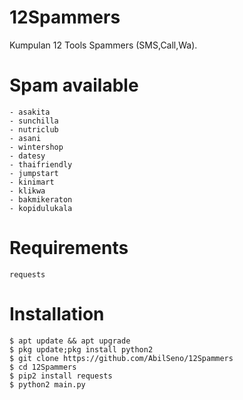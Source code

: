 # 12Spammers
Kumpulan 12 Tools Spammers (SMS,Call,Wa).
# Spam available
```
- asakita
- sunchilla 
- nutriclub
- asani
- wintershop
- datesy
- thaifriendly
- jumpstart
- kinimart
- klikwa
- bakmikeraton
- kopidulukala
```
# Requirements
```
requests
```
# Installation
```
$ apt update && apt upgrade
$ pkg update;pkg install python2
$ git clone https://github.com/AbilSeno/12Spammers
$ cd 12Spammers
$ pip2 install requests
$ python2 main.py
```
